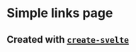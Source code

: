 # Simple links page

## Created with [`create-svelte`](https://github.com/sveltejs/kit/tree/master/packages/create-svelte)

